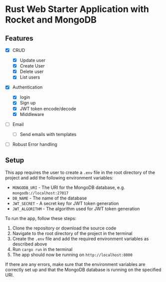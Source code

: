 # Rust Web Starter Application with Rocket and MongoDB

## Features

- [x] CRUD 
    - [x] Update user
    - [x] Create User
    - [x] Delete user
    - [x] List users

- [x] Authentication
    - [x] login
    - [x] Sign up
    - [x] JWT token encode/decode
    - [x] Middleware

- [ ] Email
    - [ ] Send emails with templates

- [ ] Robust Error handling



## Setup

This app requires the user to create a `.env` file in the root directory of the project and add the following environment variables:

* `MONGODB_URI` - The URI for the MongoDB database, e.g. `mongodb://localhost:27017`
* `DB_NAME` - The name of the database
* `JWT_SECRET` - A secret key for JWT token generation
* `JWT_ALGORITHM` - The algorithm used for JWT token generation

To run the app, follow these steps:

1. Clone the repository or download the source code
2. Navigate to the root directory of the project in the terminal
3. Create the `.env` file and add the required environment variables as described above
4. Run `cargo run` in the terminal
5. The app should now be running on `http://localhost:8000`

If there are any errors, make sure that the environment variables are correctly set up and that the MongoDB database is running on the specified URI.
